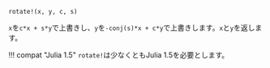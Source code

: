 ```
rotate!(x, y, c, s)
```

`x`を`c*x + s*y`で上書きし、`y`を`-conj(s)*x + c*y`で上書きします。`x`と`y`を返します。

!!! compat "Julia 1.5"
    `rotate!`は少なくともJulia 1.5を必要とします。


